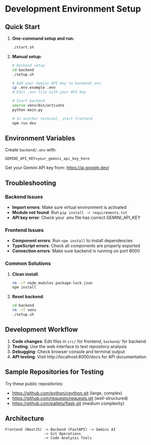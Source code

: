 # Development Environment Setup

## Quick Start

1. **One-command setup and run:**
   ```bash
   ./start.sh
   ```

2. **Manual setup:**
   ```bash
   # Backend setup
   cd backend
   ./setup.sh
   
   # Add your Gemini API key to backend/.env
   cp .env.example .env
   # Edit .env file with your API key
   
   # Start backend
   source venv/bin/activate
   python main.py
   
   # In another terminal, start frontend
   npm run dev
   ```

## Environment Variables

Create `backend/.env` with:
```
GEMINI_API_KEY=your_gemini_api_key_here
```

Get your Gemini API key from: https://ai.google.dev/

## Troubleshooting

### Backend Issues
- **Import errors**: Make sure virtual environment is activated
- **Module not found**: Run `pip install -r requirements.txt`
- **API key error**: Check your .env file has correct GEMINI_API_KEY

### Frontend Issues
- **Component errors**: Run `npm install` to install dependencies
- **TypeScript errors**: Check all components are properly exported
- **Connection errors**: Make sure backend is running on port 8000

### Common Solutions
1. **Clean install**:
   ```bash
   rm -rf node_modules package-lock.json
   npm install
   ```

2. **Reset backend**:
   ```bash
   cd backend
   rm -rf venv
   ./setup.sh
   ```

## Development Workflow

1. **Code changes**: Edit files in `src/` for frontend, `backend/` for backend
2. **Testing**: Use the web interface to test repository analysis
3. **Debugging**: Check browser console and terminal output
4. **API testing**: Visit http://localhost:8000/docs for API documentation

## Sample Repositories for Testing

Try these public repositories:
- https://github.com/python/cpython.git (large, complex)
- https://github.com/requests/requests.git (well-structured)
- https://github.com/pallets/flask.git (medium complexity)

## Architecture

```
Frontend (NextJS) -> Backend (FastAPI) -> Gemini AI
                  -> Git Operations
                  -> Code Analysis Tools
```
